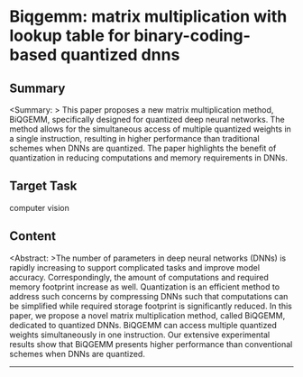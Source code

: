 # Biqgemm: matrix multiplication with lookup table for binary-coding-based quantized dnns

## Summary

<Summary: > This paper proposes a new matrix multiplication method, BiQGEMM, specifically designed for quantized deep neural networks. The method allows for the simultaneous access of multiple quantized weights in a single instruction, resulting in higher performance than traditional schemes when DNNs are quantized. The paper highlights the benefit of quantization in reducing computations and memory requirements in DNNs.


## Target Task

computer vision

## Content

<Abstract: >The number of parameters in deep neural networks (DNNs) is rapidly increasing to support complicated tasks and improve model accuracy. Correspondingly, the amount of computations and required memory footprint increase as well. Quantization is an efficient method to address such concerns by compressing DNNs such that computations can be simplified while required storage footprint is significantly reduced. In this paper, we propose a novel matrix multiplication method, called BiQGEMM, dedicated to quantized DNNs. BiQGEMM can access multiple quantized weights simultaneously in one instruction. Our extensive experimental results show that BiQGEMM presents higher performance than conventional schemes when DNNs are quantized.



---

